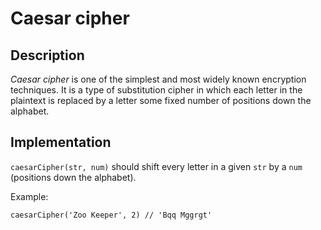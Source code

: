# Caesar cipher

## Description

_Caesar cipher_ is one of the simplest and most widely known encryption techniques. It is a type of substitution cipher in which each letter in the plaintext is replaced by a letter some fixed number of positions down the alphabet.

## Implementation

`caesarCipher(str, num)` should shift every letter in a given `str` by a `num` (positions down the alphabet).

Example:

```
caesarCipher('Zoo Keeper', 2) // 'Bqq Mggrgt'
```
